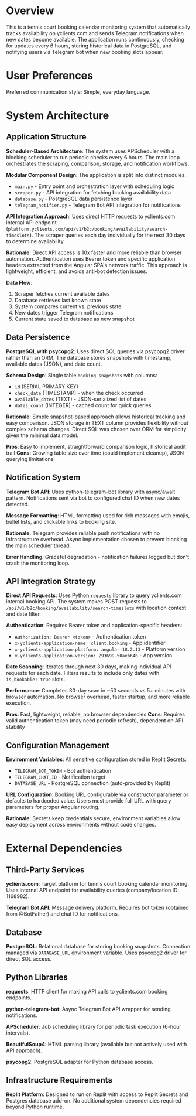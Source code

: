 # Overview

This is a tennis court booking calendar monitoring system that automatically tracks availability on yclients.com and sends Telegram notifications when new dates become available. The application runs continuously, checking for updates every 6 hours, storing historical data in PostgreSQL, and notifying users via Telegram bot when new booking slots appear.

# User Preferences

Preferred communication style: Simple, everyday language.

# System Architecture

## Application Structure

**Scheduler-Based Architecture**: The system uses APScheduler with a blocking scheduler to run periodic checks every 6 hours. The main loop orchestrates the scraping, comparison, storage, and notification workflows.

**Modular Component Design**: The application is split into distinct modules:
- `main.py` - Entry point and orchestration layer with scheduling logic
- `scraper.py` - API integration for fetching booking availability data
- `database.py` - PostgreSQL data persistence layer
- `telegram_notifier.py` - Telegram Bot API integration for notifications

**API Integration Approach**: Uses direct HTTP requests to yclients.com internal API endpoint (`platform.yclients.com/api/v1/b2c/booking/availability/search-timeslots`). The scraper queries each day individually for the next 30 days to determine availability.

**Rationale**: Direct API access is 10x faster and more reliable than browser automation. Authentication uses Bearer token and specific application headers extracted from the Angular SPA's network traffic. This approach is lightweight, efficient, and avoids anti-bot detection issues.

**Data Flow**: 
1. Scraper fetches current available dates
2. Database retrieves last known state
3. System compares current vs. previous state
4. New dates trigger Telegram notifications
5. Current state saved to database as new snapshot

## Data Persistence

**PostgreSQL with psycopg2**: Uses direct SQL queries via psycopg2 driver rather than an ORM. The database stores snapshots with timestamp, available dates (JSON), and date count.

**Schema Design**: Single table `booking_snapshots` with columns:
- `id` (SERIAL PRIMARY KEY)
- `check_date` (TIMESTAMP) - when the check occurred
- `available_dates` (TEXT) - JSON-serialized list of dates
- `dates_count` (INTEGER) - cached count for quick queries

**Rationale**: Simple snapshot-based approach allows historical tracking and easy comparison. JSON storage in TEXT column provides flexibility without complex schema changes. Direct SQL was chosen over ORM for simplicity given the minimal data model.

**Pros**: Easy to implement, straightforward comparison logic, historical audit trail
**Cons**: Growing table size over time (could implement cleanup), JSON querying limitations

## Notification System

**Telegram Bot API**: Uses python-telegram-bot library with async/await pattern. Notifications sent via bot to configured chat ID when new dates detected.

**Message Formatting**: HTML formatting used for rich messages with emojis, bullet lists, and clickable links to booking site.

**Rationale**: Telegram provides reliable push notifications with no infrastructure overhead. Async implementation chosen to prevent blocking the main scheduler thread.

**Error Handling**: Graceful degradation - notification failures logged but don't crash the monitoring loop.

## API Integration Strategy

**Direct API Requests**: Uses Python `requests` library to query yclients.com internal booking API. The system makes POST requests to `/api/v1/b2c/booking/availability/search-timeslots` with location context and date filter.

**Authentication**: Requires Bearer token and application-specific headers:
- `Authorization: Bearer <token>` - Authentication token
- `x-yclients-application-name: client.booking` - App identifier
- `x-yclients-application-platform: angular-18.2.13` - Platform version
- `x-yclients-application-version: 293699.50aeb64b` - App version

**Date Scanning**: Iterates through next 30 days, making individual API requests for each date. Filters results to include only dates with `is_bookable: true` slots.

**Performance**: Completes 30-day scan in ~50 seconds vs 5+ minutes with browser automation. No browser overhead, faster startup, and more reliable execution.

**Pros**: Fast, lightweight, reliable, no browser dependencies
**Cons**: Requires valid authentication token (may need periodic refresh), dependent on API stability

## Configuration Management

**Environment Variables**: All sensitive configuration stored in Replit Secrets:
- `TELEGRAM_BOT_TOKEN` - Bot authentication
- `TELEGRAM_CHAT_ID` - Notification target
- `DATABASE_URL` - PostgreSQL connection (auto-provided by Replit)

**URL Configuration**: Booking URL configurable via constructor parameter or defaults to hardcoded value. Users must provide full URL with query parameters for proper Angular routing.

**Rationale**: Secrets keep credentials secure, environment variables allow easy deployment across environments without code changes.

# External Dependencies

## Third-Party Services

**yclients.com**: Target platform for tennis court booking calendar monitoring. Uses internal API endpoint for availability queries (company/location ID: 1168982).

**Telegram Bot API**: Message delivery platform. Requires bot token (obtained from @BotFather) and chat ID for notifications.

## Database

**PostgreSQL**: Relational database for storing booking snapshots. Connection managed via `DATABASE_URL` environment variable. Uses psycopg2 driver for direct SQL access.

## Python Libraries

**requests**: HTTP client for making API calls to yclients.com booking endpoints.

**python-telegram-bot**: Async Telegram Bot API wrapper for sending notifications.

**APScheduler**: Job scheduling library for periodic task execution (6-hour intervals).

**BeautifulSoup4**: HTML parsing library (available but not actively used with API approach).

**psycopg2**: PostgreSQL adapter for Python database access.

## Infrastructure Requirements

**Replit Platform**: Designed to run on Replit with access to Replit Secrets and Postgres database add-on. No additional system dependencies required beyond Python runtime.